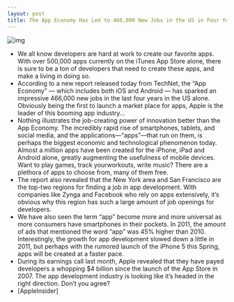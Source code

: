 ```yaml
---
layout: post
title: The App Economy Has Led to 466,000 New Jobs in the US in Four Years
---
```

![img](http://media.idownloadblog.com/wp-content/uploads/2012/02/App-Economy.jpg)
* We all know developers are hard at work to create our favorite apps. With over 500,000 apps currently on the iTunes App Store alone, there is sure to be a ton of developers that need to create these apps, and make a living in doing so.
* According to a new report released today from TechNet, the “App Economy” — which includes both iOS and Android — has sparked an impressive 466,000 new jobs in the last four years in the US alone. Obviously being the first to launch a market place for apps, Apple is the leader of this booming app industry…
* Nothing illustrates the job-creating power of innovation better than the App Economy. The incredibly rapid rise of smartphones, tablets, and social media, and the applications—“apps”—that run on them, is perhaps the biggest economic and technological phenomenon today. Almost a million apps have been created for the iPhone, iPad and Android alone, greatly augmenting the usefulness of mobile devices. Want to play games, track yourworkouts, write music? There are a plethora of apps to choose from, many of them free.
* The report also revealed that the New York area and San Francisco are the top-two regions for finding a job in app development. With companies like Zynga and Facebook who rely on apps extensively, it’s obvious why this region has such a large amount of job openings for developers.
* We have also seen the term “app” become more and more universal as more consumers have smartphones in their pockets. In 2011, the amount of ads that mentioned the word “app” was 45% higher than 2010. Interestingly, the growth for app development slowed down a little in 2011, but perhaps with the rumored launch of the iPhone 5 this Spring, apps will be created at a faster pace.
* During its earnings call last month, Apple revealed that they have payed developers a whopping $4 billion since the launch of the App Store in 2007. The app development industry is looking like it’s headed in the right direction. Don’t you agree?
* [AppleInsider]

